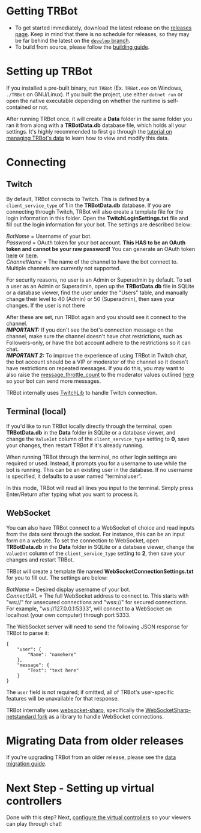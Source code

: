 # Getting TRBot
* To get started immediately, download the latest release on the [releases page](https://codeberg.org/kimimaru/TRBot/releases). Keep in mind that there is no schedule for releases, so they may be far behind the latest on the [`develop` branch](https://codeberg.org/kimimaru/TRBot/src/branch/develop).
* To build from source, please follow the [building guide](./Building.md).

# Setting up TRBot
If you installed a pre-built binary, run `TRBot` (Ex. `TRBot.exe` on Windows, `./TRBot` on GNU/Linux). If you built the project, use either `dotnet run` or open the native executable depending on whether the runtime is self-contained or not.

After running TRBot once, it will create a **Data** folder in the same folder you ran it from along with a **TRBotData.db** database file, which holds all your settings. It's highly recommended to first go through the [tutorial on managing TRBot's data](./Managing-Data.md) to learn how to view and modify this data.

# Connecting

## Twitch
By default, TRBot connects to Twitch. This is defined by a `client_service_type` of **1** in the **TRBotData.db** database. If you are connecting through Twitch, TRBot will also create a template file for the login information in this folder. Open the **TwitchLoginSettings.txt** file and fill out the login information for your bot. The settings are described below:

*BotName* = Username of your bot.<br />
*Password* = OAuth token for your bot account. **This HAS to be an OAuth token and cannot be your raw password!** You can generate an OAuth token [here](https://twitchapps.com/tmi/) or [here](https://twitchtokengenerator.com/).<br />
*ChannelName* = The name of the channel to have the bot connect to. Multiple channels are currently not supported.

For security reasons, no user is an Admin or Superadmin by default. To set a user as an Admin or Superadmin, open up the **TRBotData.db** file in SQLite or a database viewer, find the user under the "Users" table, and manually change their level to 40 (Admin) or 50 (Superadmin), then save your changes. If the user is not there

After these are set, run TRBot again and you should see it connect to the channel.
<br />***IMPORTANT:*** If you don't see the bot's connection message on the channel, make sure the channel doesn't have chat restrictions, such as Followers-only, or have the bot account adhere to the restrictions so it can chat.
<br />***IMPORTANT 2:*** To improve the experience of using TRBot in Twitch chat, the bot account should be a VIP or moderator of the channel so it doesn't have restrictions on repeated messages. If you do this, you may want to also raise the [message_throttle_count](./Settings-Documentation.md#message_throttle_count) to the moderator values outlined [here](https://dev.twitch.tv/docs/irc/guide#command--message-limits) so your bot can send more messages.

TRBot internally uses [TwitchLib](https://github.com/TwitchLib/TwitchLib) to handle Twitch connection.

## Terminal (local)
If you'd like to run TRBot locally directly through the terminal, open **TRBotData.db** in the **Data** folder in SQLite or a database viewer, and change the `ValueInt` column of the `client_service_type` setting to **0**, save your changes, then restart TRBot if it's already running.

When running TRBot through the terminal, no other login settings are required or used. Instead, it prompts you for a username to use while the bot is running. This can be an existing user in the database. If no username is specified, it defaults to a user named "terminaluser".

In this mode, TRBot will read all lines you input to the terminal. Simply press Enter/Return after typing what you want to process it.

## WebSocket
You can also have TRBot connect to a WebSocket of choice and read inputs from the data sent through the socket. For instance, this can be an input form on a website. To set the connection to WebSocket, open **TRBotData.db** in the **Data** folder in SQLite or a database viewer, change the `ValueInt` column of the `client_service_type` setting to **2**, then save your changes and restart TRBot.

TRBot will create a template file named **WebSocketConnectionSettings.txt** for you to fill out. The settings are below:

*BotName* = Desired display username of your bot.<br />
*ConnectURL* = The full WebSocket address to connect to. This starts with "ws://" for unsecured connections and "wss://" for secured connections. For example, "ws://127.0.0.1:5333", will connect to a WebSocket on localhost (your own computer) through port 5333.

The WebSocket server will need to send the following JSON response for TRBot to parse it:

```
{
    "user": {
        "Name": "namehere"
    },
    "message": {
        "Text": "text here"
    }
}
```

The `user` field is not required; if omitted, all of TRBot's user-specific features will be unavailable for that response.

TRBot internally uses [websocket-sharp](https://github.com/sta/websocket-sharp), specifically the [WebSocketSharp-netstandard fork](https://github.com/PingmanTools/websocket-sharp/) as a library to handle WebSocket connections.

# Migrating Data from older releases
If you're upgrading TRBot from an older release, please see the [data migration guide](./Migrating-Data.md).

# Next Step - Setting up virtual controllers
Done with this step? Next, [configure the virtual controllers](./Setup-VController.md) so your viewers can play through chat!
